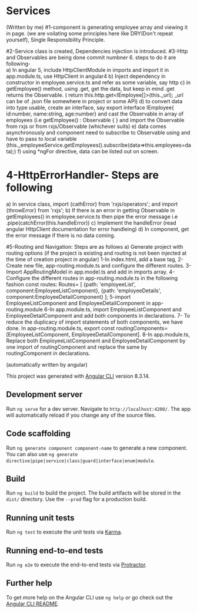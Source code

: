# Services

(Written by me)
#1-component is generating employee array and viewing it in page. (we are voilating  some principles here like DRY(Don't repeat yourself), Single Responsibility Principle. 

#2-Service class is created, Dependencies injection is introduced.
#3-Http and Observables are being done commit numbner 6. steps to do it are following-\
a) In angular 5, include HttpClientModule in imports and import it in app.module.ts, use HttpClient in angular4
b) Inject dependency in constructor in employee.service.ts and refer as some variable, say http
c) in getEmployee() method, using .get, get the data, but keep in mind .get returns the Observable.
(    return this.http.get<IEmployee[]>(this._url); _url can be of .json file somewhere in project or some API)
d) to convert data into type usable, create an interface, say export interface IEmployee{ id:number, name:string, age:number} and cast the Observable in array of employees (i.e getEmployee() : Observable<IEmployee> { } and import the Observable from rxjs or from rxjs/Observable (whichever suits)
e) data comes asynchronously and component need to subscribe to Observable using and have to pass to local variable (this._employeeService.getEmployees().subscribe(data=>this.employees=data);)
f) using *ngFor directive, data can be listed out on screen.

# 4-HttpErrorHandler- Steps are following
a) In service class, import {cathError} from 'rxjs/operators'; and import {throwError} from 'rxjs'; 
b) If there is an error in getting Observable in getEmployees() in employee.service.ts then pipe the error message
i.e  .pipe(catchError(this.handleError))
c) Implement the handleError (read angular HttpClient documentation for error handleing)
d) In component, get the error message if there is no data coming.

#5-Routing and Navigation: Steps are as follows
a) Generate project with routing options (if the project is existing and routing is not been injected at the time of creation project in angular)
	1-In index.html, add a base tag, <base href="/">
	2-Create new file, app-routing.module.ts and configure the different routes.
	3-Import AppRoutingModel in app.model.ts and add in imports array.
	4-Configure the different routes in app-routing.module.ts in the following fashion 
const routes: Routes= [ {path: 'employeeList', component:EmployeeListComponent}, {path: 'employeeDetails', component:EmployeeDetailComponent} ];
	5-import EmployeeListComponent and EmployeeDetailComponent in app-routing.module
	6-In app.module.ts, import EmployeeListComponent and EmployeeDetailComponent and add both components in declarations.
	7- To reduce the duplicacy of import statements of both components, we have done. In app-routing.module.ts, export const routingComponents=[EmployeeListComponent, EmployeeDetailComponent].
	8-In app.module.ts, Replace both EmployeeListComponent and EmployeeDetailComponent by one import of routingComponent and replace the same by routingComponent in declarations.
  
	



(automatically written by angular)



This project was generated with [Angular CLI](https://github.com/angular/angular-cli) version 8.3.14.

## Development server

Run `ng serve` for a dev server. Navigate to `http://localhost:4200/`. The app will automatically reload if you change any of the source files.

## Code scaffolding

Run `ng generate component component-name` to generate a new component. You can also use `ng generate directive|pipe|service|class|guard|interface|enum|module`.

## Build

Run `ng build` to build the project. The build artifacts will be stored in the `dist/` directory. Use the `--prod` flag for a production build.

## Running unit tests

Run `ng test` to execute the unit tests via [Karma](https://karma-runner.github.io).

## Running end-to-end tests

Run `ng e2e` to execute the end-to-end tests via [Protractor](http://www.protractortest.org/).

## Further help

To get more help on the Angular CLI use `ng help` or go check out the [Angular CLI README](https://github.com/angular/angular-cli/blob/master/README.md).

